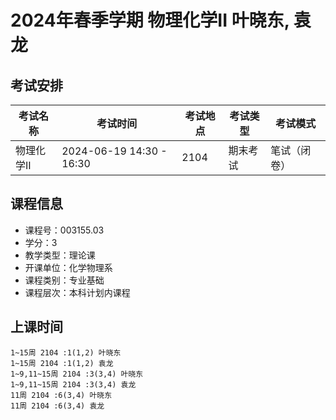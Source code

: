 # 2024年春季学期 物理化学II 叶晓东, 袁龙




## 考试安排

| 考试名称 | 考试时间 | 考试地点 | 考试类型 | 考试模式 |
| -------- | -------- | -------- | -------- | -------- |
| 物理化学II | 2024-06-19 14:30 - 16:30 | 2104 | 期末考试 | 笔试（闭卷） |





## 课程信息

- 课程号：003155.03
- 学分：3
- 教学类型：理论课
- 开课单位：化学物理系
- 课程类别：专业基础
- 课程层次：本科计划内课程

## 上课时间

```
1~15周 2104 :1(1,2) 叶晓东
1~15周 2104 :1(1,2) 袁龙
1~9,11~15周 2104 :3(3,4) 叶晓东
1~9,11~15周 2104 :3(3,4) 袁龙
11周 2104 :6(3,4) 叶晓东
11周 2104 :6(3,4) 袁龙
```

